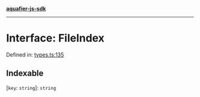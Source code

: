 [**aquafier-js-sdk**](../README.md)

***

# Interface: FileIndex

Defined in: [types.ts:135](https://github.com/inblockio/aqua-verifier-js-lib/blob/8585c670e387bba02324c5d1649cefbfbcc39ce3/src/types.ts#L135)

## Indexable

\[`key`: `string`\]: `string`
